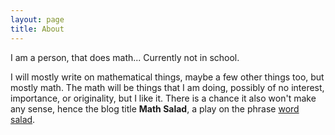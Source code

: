 ```yaml
---
layout: page
title: About
---
```


I am a person, that does math... Currently not in school. 

I will mostly write on mathematical things, maybe a few other things too, but mostly math. The math will be things that I am doing, possibly of no interest, importance, or originality, but I like it. There is a chance it also won't make any sense, hence the blog title **Math Salad**, a play on the phrase [word salad][wordsalad].

[wordsalad]: https://en.wikipedia.org/wiki/Word_salad
